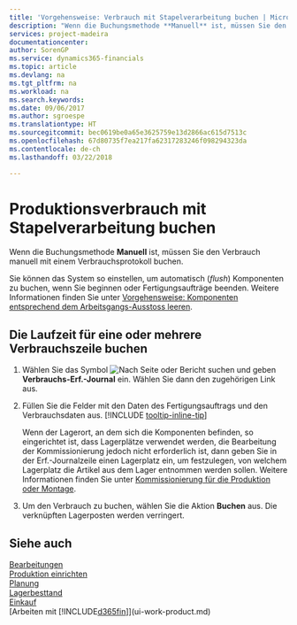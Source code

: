 ```yaml
---
title: 'Vorgehensweise: Verbrauch mit Stapelverarbeitung buchen | Microsoft Docs'
description: "Wenn die Buchungsmethode **Manuell** ist, müssen Sie den Verbrauch manuell mit einem Verbrauchsprotokoll buchen."
services: project-madeira
documentationcenter: 
author: SorenGP
ms.service: dynamics365-financials
ms.topic: article
ms.devlang: na
ms.tgt_pltfrm: na
ms.workload: na
ms.search.keywords: 
ms.date: 09/06/2017
ms.author: sgroespe
ms.translationtype: HT
ms.sourcegitcommit: bec0619be0a65e3625759e13d2866ac615d7513c
ms.openlocfilehash: 67d80735f7ea217fa62317283246f098294323da
ms.contentlocale: de-ch
ms.lasthandoff: 03/22/2018

---
```

# <a name="batch-post-production-consumption"></a>Produktionsverbrauch mit Stapelverarbeitung buchen
Wenn die Buchungsmethode **Manuell** ist, müssen Sie den Verbrauch manuell mit einem Verbrauchsprotokoll buchen.

Sie können das System so einstellen, um automatisch (*flush*) Komponenten zu buchen, wenn Sie beginnen oder Fertigungsaufträge beenden. Weitere Informationen finden Sie unter [Vorgehensweise: Komponenten entsprechend dem Arbeitsgangs-Ausstoss leeren](production-how-to-flush-components-according-to-operation-output.md).

## <a name="to-post-consumption-for-one-or-more-production-order-lines"></a>Die Laufzeit für eine oder mehrere Verbrauchszeile buchen  
1. Wählen Sie das Symbol ![Nach Seite oder Bericht suchen](media/ui-search/search_small.png "Nach Seite oder Bericht suchen") und geben **Verbrauchs-Erf.-Journal** ein. Wählen Sie dann den zugehörigen Link aus.  
2. Füllen Sie die Felder mit den Daten des Fertigungsauftrags und den Verbrauchsdaten aus. [!INCLUDE [tooltip-inline-tip](includes/tooltip-inline-tip_md.md)]  

   Wenn der Lagerort, an dem sich die Komponenten befinden, so eingerichtet ist, dass Lagerplätze verwendet werden, die Bearbeitung der Kommissionierung jedoch nicht erforderlich ist, dann geben Sie in der Erf.-Journalzeile einen Lagerplatz ein, um festzulegen, von welchem Lagerplatz die Artikel aus dem Lager entnommen werden sollen. Weitere Informationen finden Sie unter [Kommissionierung für die Produktion oder Montage](warehouse-how-to-pick-for-production.md).  
3. Um den Verbrauch zu buchen, wählen Sie die Aktion **Buchen** aus. Die verknüpften Lagerposten werden verringert.

## <a name="see-also"></a>Siehe auch  
[Bearbeitungen](production-manage-manufacturing.md)    
[Produktion einrichten](production-configure-production-processes.md)  
[Planung](production-planning.md)      
[Lagerbesttand](inventory-manage-inventory.md)  
[Einkauf](purchasing-manage-purchasing.md)  
[Arbeiten mit [!INCLUDE[d365fin](includes/d365fin_md.md)]](ui-work-product.md)

